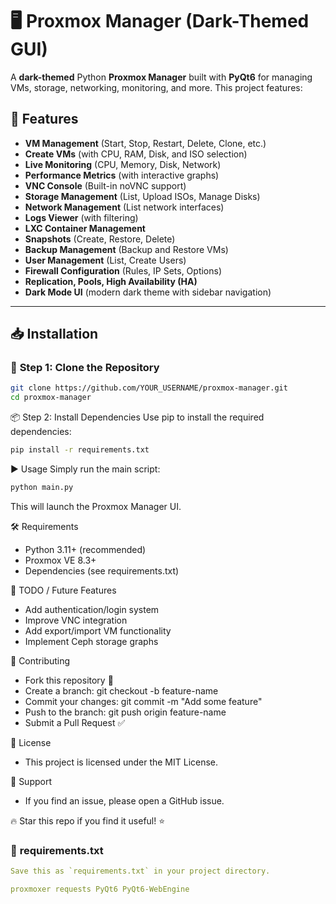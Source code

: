 # 🖥️ Proxmox Manager (Dark-Themed GUI)

A **dark-themed** Python **Proxmox Manager** built with **PyQt6** for managing VMs, storage, networking, monitoring, and more. This project features:

## 🚀 Features
- **VM Management** (Start, Stop, Restart, Delete, Clone, etc.)
- **Create VMs** (with CPU, RAM, Disk, and ISO selection)
- **Live Monitoring** (CPU, Memory, Disk, Network)
- **Performance Metrics** (with interactive graphs)
- **VNC Console** (Built-in noVNC support)
- **Storage Management** (List, Upload ISOs, Manage Disks)
- **Network Management** (List network interfaces)
- **Logs Viewer** (with filtering)
- **LXC Container Management**
- **Snapshots** (Create, Restore, Delete)
- **Backup Management** (Backup and Restore VMs)
- **User Management** (List, Create Users)
- **Firewall Configuration** (Rules, IP Sets, Options)
- **Replication, Pools, High Availability (HA)**
- **Dark Mode UI** (modern dark theme with sidebar navigation)

---

## 📥 Installation

### 🔧 **Step 1: Clone the Repository**
```bash
git clone https://github.com/YOUR_USERNAME/proxmox-manager.git
cd proxmox-manager
```

📦 Step 2: Install Dependencies
Use pip to install the required dependencies:
```bash
pip install -r requirements.txt
```

▶️ Usage
Simply run the main script:

```bash
python main.py
```

This will launch the Proxmox Manager UI.

🛠️ Requirements
- Python 3.11+ (recommended)
- Proxmox VE 8.3+
- Dependencies (see requirements.txt)

📝 TODO / Future Features
- Add authentication/login system
- Improve VNC integration
- Add export/import VM functionality
- Implement Ceph storage graphs

🤝 Contributing
- Fork this repository 🍴
- Create a branch: git checkout -b feature-name
- Commit your changes: git commit -m "Add some feature"
- Push to the branch: git push origin feature-name
- Submit a Pull Request ✅

📜 License
- This project is licensed under the MIT License.

💬 Support
- If you find an issue, please open a GitHub issue.

🔥 Star this repo if you find it useful! ⭐

### 📄 **requirements.txt**
```yaml
Save this as `requirements.txt` in your project directory.

proxmoxer requests PyQt6 PyQt6-WebEngine
```